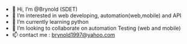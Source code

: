 - 👋 Hi, I’m @Brynold (SDET)
- 👀 I’m interested in web developing, automation(web,mobile) and API 
- 🌱 I’m currently learning  python
- 💞️ I’m looking to collaborate on automation Testing (web and mobile)
- 📫 contact me : brynold1997@yahoo.com

